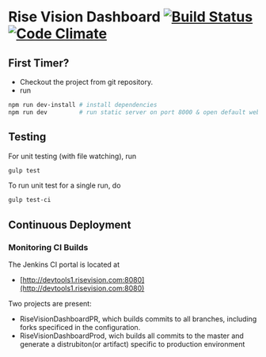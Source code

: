 Rise Vision Dashboard [![Build Status](http://devtools1.risevision.com:8080/job/Dashboard-Client-Master-Prod/badge/icon)](http://devtools1.risevision.com:8080/job/Dashboard-Client-Master-Prod/)[![Code Climate](https://codeclimate.com/github/Rise-Vision/Dashboard.png)](https://codeclimate.com/github/Rise-Vision/Dashboard)
=====

First Timer?
----
* Checkout the project from git repository.
* run
```bash
npm run dev-install # install dependencies
npm run dev         # run static server on port 8000 & open default web browser
```

Testing
----

For unit testing (with file watching), run

```bash
gulp test
```

To run unit test for a single run, do
```bash
gulp test-ci
```

Continuous Deployment
----
### Monitoring CI Builds

The Jenkins CI portal is located at
- [http://devtools1.risevision.com:8080](http://devtools1.risevision.com:8080)

Two projects are present:
- RiseVisionDashboardPR, which builds commits to all branches, including forks specificed in the configuration.
- RiseVisionDashboardProd, wich builds all commits to the master and generate a distrubiton(or artifact) specific to production environment
